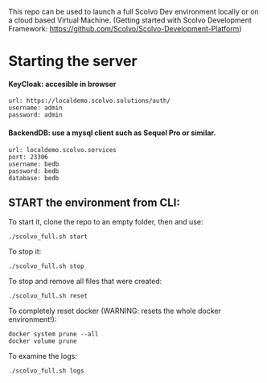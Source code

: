 This repo can be used to launch a full Scolvo Dev environment locally or on a cloud based Virtual Machine. (Getting started with Scolvo Development Framework: https://github.com/Scolvo/Scolvo-Development-Platform)


# Starting the server


#### KeyCloak: accesible in browser

    url: https://localdemo.scolvo.solutions/auth/
    username: admin
    password: admin

#### BackendDB: use a mysql client such as Sequel Pro or similar.

    url: localdemo.scolvo.services
    port: 23306
    username: bedb
    password: bedb
    database: bedb

## START the environment from CLI:
To start it, clone the repo to an empty folder, then and use:

    ./scolvo_full.sh start

To stop it:

    ./scolvo_full.sh stop

To stop and remove all files that were created:

    ./scolvo_full.sh reset

To completely reset docker (WARNING: resets the whole docker environment!):

    docker system prune --all
    docker volume prune

To examine the logs:

    ./scolvo_full.sh logs
